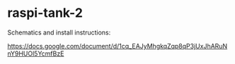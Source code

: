 raspi-tank-2
============

Schematics and install instructions:

https://docs.google.com/document/d/1cq_EAJyMhgkqZqp8qP3jUxJhARuNnY9HUOl5YcmfBzE
